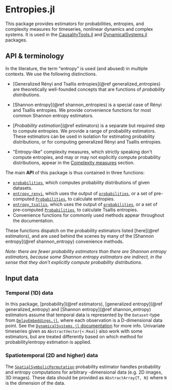# Entropies.jl

This package provides estimators for probabilities, entropies, and complexity measures for timeseries, nonlinear dynamics and complex systems. It is used in the [CausalityTools.jl](https://github.com/JuliaDynamics/CausalityTools.jl) and [DynamicalSystems.jl](https://github.com/JuliaDynamics/DynamicalSystems.jl) packages.

## API & terminology

In the literature, the term "entropy" is used (and abused) in multiple contexts. We use the following distinctions.

- [Generalized Rényi and Tsallis entropies](@ref generalized_entropies) are theoretically well-founded concepts that are functions of *probability distributions*.

- [Shannon entropy](@ref shannon_entropies) is a special case of Rényi and Tsallis entropies. We provide convenience functions for most common Shannon entropy estimators.

- [*Probability estimation*](@ref estimators) is a separate but required step to compute entropies. We provide a range of probability estimators. These estimators can be used in isolation for estimating probability distributions, or for computing generalized Rényi and Tsallis entropies.

- "Entropy-like" complexity measures, which strictly speaking don't compute entropies, and may or may not explicitly compute probability distributions, appear in the [Complexity measures](@ref) section.

The main **API** of this package is thus contained in three functions:

- [`probabilities`](@ref), which computes probability distributions of given datasets.
- [`entropy_renyi`](@ref), which uses the output of [`probabilities`](@ref), or a set of pre-computed [`Probabilities`](@ref), to calculate entropies.
- [`entropy_tsallis`](@ref), which uses the output of [`probabilities`](@ref), or a set of pre-computed [`Probabilities`](@ref), to calculate Tsallis entropies.
- Convenience functions for commonly used methods appear throughout the documentation.

These functions dispatch on the probability estimators listed [here](@ref estimators), and are used behind the scenes by many of the [Shannon entropy](@ref shannon_entropy) convenience methods.

*Note: there are fewer probability estimators than there are Shannon entropy estimators, because some Shannon entropy estimators are indirect, in the sense that they don't explicitly compute probability distributions*.

## Input data

### Temporal (1D) data

In this package, [probability](@ref estimators), [generalized entropy](@ref generalized_entropy) and [Shannon entropy](@ref shannon_entropy) estimators assume that temporal data is represented by the `Dataset`-type from [`DelayEmbeddings.jl`](https://github.com/JuliaDynamics/DelayEmbeddings.jl), where each observation is a D-dimensional data point. See the [`DynamicalSystems.jl` documentation](https://juliadynamics.github.io/DynamicalSystems.jl/dev/) for more info. Univariate timeseries given as
`AbstractVector{<:Real}` also work with some estimators, but are treated differently
based on which method for probability/entropy estimation is applied.

### Spatiotemporal (2D and higher) data

The [`SpatialSymbolicPermutation`](@ref) probability estimator handles probability and entropy computations for arbitrary -dimensional data (e.g. 2D images, 3D images). These data should be provided as `AbstractArray{T, N}` where `N` is the dimension of the data.
